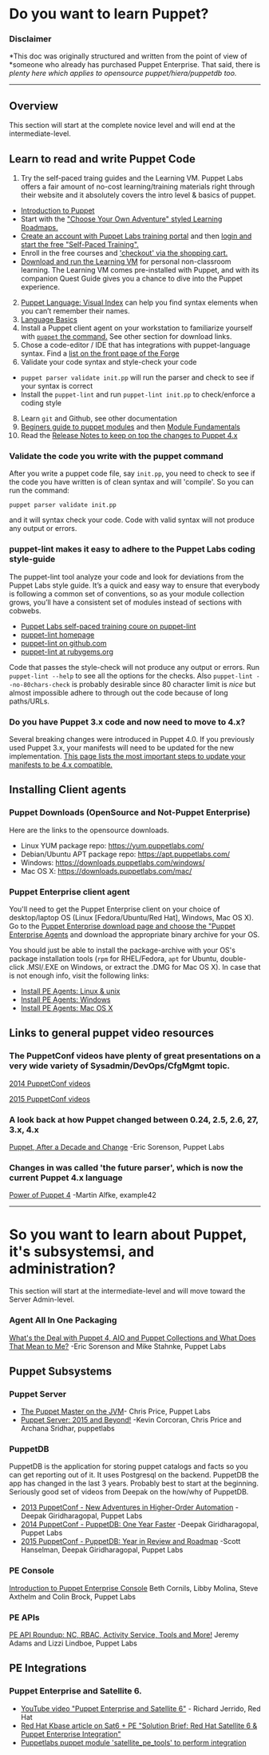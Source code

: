 # Do you want to learn Puppet?
### Disclaimer
*This doc was originally structured and written from the point of view of
*someone who already has purchased Puppet Enterprise. That said, there is 
*plenty here which applies to opensource puppet/hiera/puppetdb too.*

----

## Overview
This section will start at the complete novice level and will end at the intermediate-level.

## Learn to read and write Puppet Code
1. Try the self-paced traing guides and the Learning VM.
  Puppet Labs offers a fair amount of no-cost learning/training materials right
through their website and it absolutely covers the intro level & basics of
puppet.
  + [Introduction to Puppet](http://docs.puppetlabs.com/guides/introduction.html)
  + Start with the ["Choose Your Own Adventure" styled Learning Roadmaps.](https://learn.puppetlabs.com/learning-roadmaps)
  + [Create an account with Puppet Labs training portal](https://learn.puppetlabs.com/login.html) and then [login and start the free "Self-Paced Training".](https://learn.puppetlabs.com/catalog)
  + Enroll in the free courses and ['checkout' via the shopping cart.](https://learn.puppetlabs.com/cart)
  + [Download and run the Learning VM](https://puppetlabs.com/download-learning-vm) for personal non-classroom learning. The Learning VM comes pre-installed with Puppet, and with its companion Quest Guide gives you a chance to dive into the Puppet experience.
2. [Puppet Language: Visual Index](http://docs.puppetlabs.com/puppet/latest/reference/lang_visual_index.html) can help you find syntax elements when you can’t remember their names.
3. [Language Basics](http://docs.puppetlabs.com/puppet/latest/reference/lang_summary.html)
4. Install a Puppet client agent on your workstation to familiarize yourself with [`puppet` the command.](http://docs.puppetlabs.com/puppet/latest/reference/services_commands.html) See other section for download links.
6. Chose a code-editor / IDE that has integrations with puppet-language syntax. Find a [list on the front page of the Forge](https://forge.puppet.com/)
7. Validate your code syntax and style-check your code
  + `puppet parser validate init.pp` will run the parser and check to see if your syntax is correct
  + Install the `puppet-lint` and run `puppet-lint init.pp` to check/enforce a coding style
8. Learn `git` and Github, see other documentation
9. [Beginers guide to puppet modules](http://docs.puppetlabs.com/guides/module_guides/bgtm.html) and then [Module Fundamentals](http://docs.puppetlabs.com/puppet/latest/reference/modules_fundamentals.html)
10. Read the [Release Notes to keep on top the changes to Puppet 4.x](https://docs.puppetlabs.com/puppet/latest/reference/release_notes.html)


### Validate the code you write with the puppet command
After you write a puppet code file, say `init.pp`, you need to check to see if the code you have written is of clean syntax and will 'compile'. So you can run the command:
```
puppet parser validate init.pp
```
and it will syntax check your code. Code with valid syntax will not produce any output or errors.

### puppet-lint makes it easy to adhere to the Puppet Labs coding style-guide
The puppet-lint tool analyze your code and look for deviations from the Puppet Labs style guide. It’s a quick and easy way to ensure that everybody is following a common set of conventions, so as your module collection grows, you’ll have a consistent set of modules instead of sections with cobwebs.
+ [Puppet Labs self-paced training coure on puppet-lint](https://learn.puppetlabs.com/elearning/puppet-lint)
+ [puppet-lint homepage](http://puppet-lint.com/)
+ [puppet-lint on github.com](https://github.com/rodjek/puppet-lint)
+ [puppet-lint at rubygems.org](https://rubygems.org/gems/puppet-lint/versions/1.1.0)

Code that passes the style-check will not produce any output or errors. Run `puppet-lint --help` to see all the options for the checks. Also `puppet-lint --no-80chars-check` is probably desirable since 80 character limit is *nice* but almost impossible adhere to through out the code because of long paths/URLs.


### Do you have Puppet 3.x code and now need to move to 4.x?
Several breaking changes were introduced in Puppet 4.0. If you previously used Puppet 3.x, your manifests will need to be updated for the new implementation. [This page lists the most important steps to update your manifests to be 4.x compatible.](https://docs.puppetlabs.com/puppet/latest/reference/experiments_future.html)


## Installing Client agents
### Puppet Downloads (OpenSource and Not-Puppet Enterprise)
Here are the links to the opensource downloads.
+ Linux YUM package repo: https://yum.puppetlabs.com/
+ Debian/Ubuntu APT package repo: https://apt.puppetlabs.com/
+ Windows: https://downloads.puppetlabs.com/windows/
+ Mac OS X: https://downloads.puppetlabs.com/mac/

### Puppet Enterprise client agent
You'll need to get the Puppet Enterprise client on your choice of desktop/laptop OS (Linux [Fedora/Ubuntu/Red Hat], Windows, Mac OS X). Go to the [Puppet Enterprise download page and choose the "Puppet Enterprise Agents](https://puppetlabs.com/download-puppet-enterprise-all#agent) and download the appropriate binary archive for your OS.

You should just be able to install the package-archive with your OS's package installation tools (`rpm` for RHEL/Fedora, `apt` for Ubuntu, double-click .MSI/.EXE on Windows, or extract the .DMG for Mac OS X). In case that is not enough info, visit the following links:
+ [Install PE Agents: Linux & unix](http://docs.puppetlabs.com/pe/latest/install_agents.html)
+ [Install PE Agents: Windows](http://docs.puppetlabs.com/pe/latest/install_windows.html)
+ [Install PE Agents: Mac OS X](http://docs.puppetlabs.com/pe/latest/install_osx.html)

## Links to general puppet video resources
### The PuppetConf videos have plenty of great presentations on a very wide variety of Sysadmin/DevOps/CfgMgmt topic.
[2014 PuppetConf videos](https://puppetlabs.com/puppetconf-2014-videos-and-presentations)

[2015 PuppetConf videos](https://puppetlabs.com/puppetconf-2015-videos-and-presentations)

### A look back at how Puppet changed between 0.24, 2.5, 2.6, 27, 3.x, 4.x
[Puppet, After a Decade and Change](https://puppetlabs.com/presentations/puppet-after-decade-and-change)
-Eric Sorenson, Puppet Labs

### Changes in was called 'the future parser', which is now the current Puppet 4.x language
[Power of Puppet 4](https://puppetlabs.com/presentations/power-puppet-4)
 -Martin Alfke, example42

----

# So you want to learn about Puppet, it's subsystemsi, and administration?

This section will start at the intermediate-level and will move toward the
Server Admin-level.

### Agent All In One Packaging
[What's the Deal with Puppet 4, AIO and Puppet Collections and What Does That Mean to Me?](https://puppetlabs.com/presentations/whats-deal-puppet-4-aio-and-puppet-collections-and-what-does-mean-me)
-Eric Sorenson and Mike Stahnke, Puppet Labs

## Puppet Subsystems
### Puppet Server
+ [The Puppet Master on the JVM](https://puppetlabs.com/presentations/puppet-master-jvm-chris-price-puppet-labs)- Chris Price, Puppet Labs
+ [Puppet Server: 2015 and Beyond!](https://puppetlabs.com/presentations/puppet-server-2015-and-beyond) -Kevin Corcoran, Chris Price and Archana Sridhar, puppetlabs


### PuppetDB
PuppetDB is the application for storing puppet catalogs and facts so you can
get reporting out of it. It uses Postgresql on the backend. PuppetDB the app
has changed in the last 3 years. Probably best to start at the beginning.
Seriously good set of videos from Deepak on the how/why of PuppetDB.

+ [2013 PuppetConf - New Adventures in Higher-Order Automation](https://puppetlabs.com/presentations/puppetdb-new-adventures-higher-order-automation)
-Deepak Giridharagopal, Puppet Labs
+ [2014 PuppetConf - PuppetDB: One Year Faster](https://puppetlabs.com/presentations/puppetdb-one-year-faster-deepak-giridharagopal-puppet-labs)
-Deepak Giridharagopal, Puppet Labs
+ [2015 PuppetConf - PuppetDB: Year in Review and Roadmap](https://puppetlabs.com/presentations/puppetdb-year-review-and-roadmap) -Scott Hanselman, Deepak Giridharagopal, Puppet Labs

### PE Console
[Introduction to Puppet Enterprise Console](https://puppetlabs.com/presentations/introduction-puppet-enterprise-console)
 Beth Cornils, Libby Molina, Steve Axthelm and Colin Brock, Puppet Labs

### PE APIs
[PE API Roundup: NC, RBAC, Activity Service, Tools and More!](https://puppetlabs.com/presentations/pe-api-roundup-nc-rbac-activity-service-tools-and-more)
 Jeremy Adams and Lizzi Lindboe, Puppet Labs

## PE Integrations
### Puppet Enterprise and Satellite 6.
+ [YouTube video "Puppet Enterprise and Satellite 6"](https://www.youtube.com/watch?v=SznrNExpjxo) - Richard Jerrido, Red Hat
+ [Red Hat Kbase article on Sat6 + PE "Solution Brief: Red Hat Satellite 6 & Puppet Enterprise Integration"](https://access.redhat.com/articles/satellite-and-puppet-enterprise)
+ [Puppetlabs puppet module 'satellite_pe_tools' to perform integration](https://forge.puppetlabs.com/puppetlabs/satellite_pe_tools)
